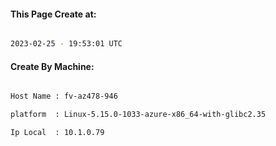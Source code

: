 
   
#### This Page Create at:

```bash

2023-02-25 - 19:53:01 UTC

```

#### Create By Machine:

```bash

Host Name : fv-az478-946

platform  : Linux-5.15.0-1033-azure-x86_64-with-glibc2.35

Ip Local  : 10.1.0.79

```

